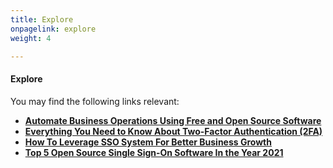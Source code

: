 ```yaml
---
title: Explore
onpagelink: explore
weight: 4

---
```


#### **Explore**

You may find the following links relevant:

*   **[Automate Business Operations Using Free and Open Source Software](https://blog.containerize.com/2020/08/27/automate-business-operations-using-open-source-software/)**
*   **[Everything You Need to Know About Two-Factor Authentication (2FA)](https://blog.containerize.com/2021/03/12/everything-you-need-to-know-about-two-factor-authentication-2fa/)**
*   **[How To Leverage SSO System For Better Business Growth](https://blog.containerize.com/2021/02/06/how-to-leverage-sso-solution-for-better-business-growth/)**
*   **[Top 5 Open Source Single Sign-On Software In the Year 2021](https://blog.containerize.com/2021/01/29/Top-5-Open-Source-Single-Sign-On-Software-In-the-Year-2021/)**
